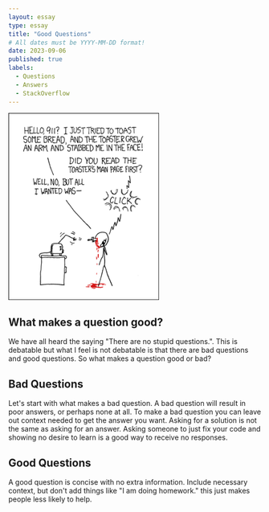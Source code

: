 ```yaml
---
layout: essay
type: essay
title: "Good Questions"
# All dates must be YYYY-MM-DD format!
date: 2023-09-06
published: true
labels:
  - Questions
  - Answers
  - StackOverflow
---
```


<img width="300px" class="rounded float-start pe-4" src="../img/smart-questions/rtfm.png">

## What makes a question good?

We have all heard the saying "There are no stupid questions.".  This is debatable but what I feel is not debatable is that there are bad questions and good questions.  So what makes a question good or bad?  

## Bad Questions

Let's start with what makes a bad question.  A bad question will result in poor answers, or perhaps none at all.  To make a bad question you can leave out context needed to get the answer you want.  Asking for a solution is not the same as asking for an answer.  Asking someone to just fix your code and showing no desire to learn is a good way to receive no responses.

## Good Questions

A good question is concise with no extra information.  Include necessary context, but don't add things like "I am  doing homework."  this just makes people less likely to help.